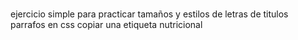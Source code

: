# 
ejercicio simple para practicar tamaños y estilos de letras de titulos parrafos en css copiar una etiqueta nutricional
